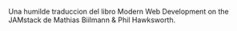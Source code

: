 Una humilde traduccion del libro Modern Web Development on the JAMstack de Mathias Biilmann & Phil Hawksworth.
